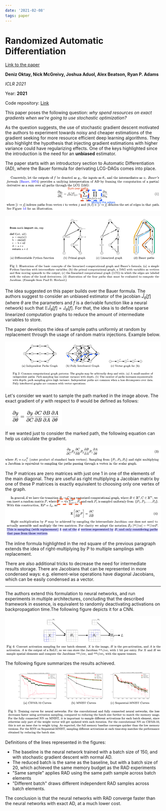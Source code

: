 ```yaml
---
date: '2021-02-08'
tags: paper
---
```

# Randomized Automatic Differentiation

[Link to the paper](https://arxiv.org/abs/2007.10412)

**Deniz Oktay, Nick McGreivy, Joshua Aduol, Alex Beatson, Ryan P. Adams**

*ICLR 2021*

Year: **2021**

Code repository: [Link](https://github.com/PrincetonLIPS/RandomizedAutomaticDifferentiation)

This paper poses the following question: _why spend resources on exact gradients when we're going to use stochastic optimization?_

As the question suggests, the use of stochastic gradient descent motivated the authors to experiment towards noisy and cheaper estimations of the gradient seeking for more resource efficient deep learning algorithms. They also highlight the hypothesis that injecting gradient estimations with higher variance could have regularizing effects. One of the keys highlighted since the introduction is the need for an __unbiased__ estimator.

The paper starts with an introductory section to Automatic Differentiation (AD), where the Bauer formula for derivating LCG-DAGs comes into place.

![](assets/oktay2020/bauer.png)

![](assets/oktay2020/graphs.png)

The idea suggested on this paper builds over the Bauer formula. The authors suggest to consider an unbiased estimator of the jacobian $\hat{J}_\theta[f]$ (where $\theta$ are the parameters and $f$ is a derivable function like a neural network) such that $\mathbb{E}\hat{J}_\theta[f] = J_\theta[f]$. For that, the idea is to define sparse linearized computation graphs to reduce the amount of intermediate variables to store.

The paper develops the idea of sample paths uniformly at random by replacement through the usage of random matrix injections. Example below.

![](assets/oktay2020/matrix_injection.png)

Let's consider we want to sample the path marked in the image above. The exact gradient of $y$ with respect to $\theta$ would be defined as follows:

![](assets/oktay2020/exactGradient.png)

If we wanted just to consider the marked path, the following equation can help us calculate the gradient.

![](assets/oktay2020/pathGradient.png)

The P matrices are zero matrices with just one 1 in one of the elements of the main diagonal. They are useful as right multiplying a Jacobian matrix by one of these P matrices is exactly equivalent to choosing only one vertex of the graph.

![](assets/oktay2020/randomMatrixEquivalence.png)

The inline formula highlighted in the red square of the previous paragraph extends the idea of right-multiplying by P to multiple samplings with replacement.

There are also additional tricks to decrease the need for intermediate results storage. There are Jacobians that can be represented in more condensed ways: e.g. element-wise operations have diagonal Jacobians, which can be easily condensed as a vector.

_______
The authors extend this formulation to neural networks, and run experiments in multiple architectures, concluding that the described framework in essence, is equivalent to randomly deactivating activations on backpropagation time.The following figure depicts it for a CNN.

![](assets/oktay2020/CNN_RAD.png)

The following figure summarizes the results achieved.

![](assets/oktay2020/results.png)

Definitions of the lines represented in the figures:

* The baseline is the neural network trained with a batch size of 150, and with stochastic gradient descent with normal AD.
* The reduced batch is the same as the baseline, but with a batch size of 20, which achieved the same memory budget as the RAD experiments
* "Same sample" applies RAD using the same path sample across batch elements
* "Different batch" draws different independent RAD samples across batch elements.

The conclusion is that the neural networks with RAD converge faster than the neural networks with exact AD, at a much lower cost.
